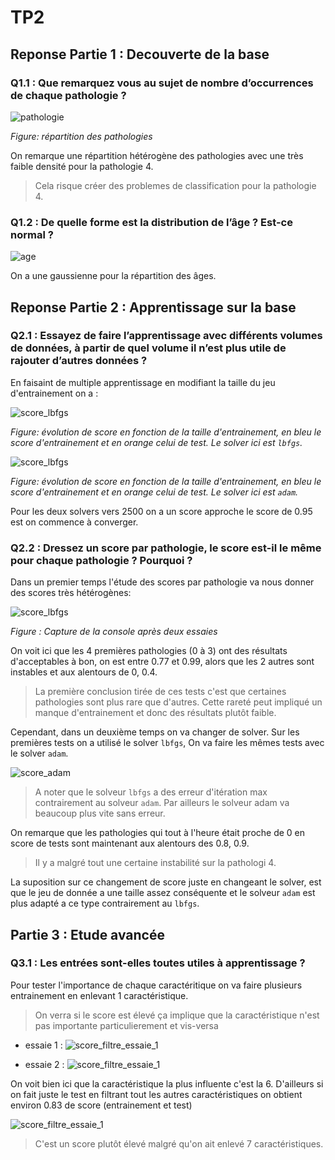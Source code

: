 # TP2

## __Reponse Partie 1__ : Decouverte de la base


### __Q1.1__ : Que remarquez vous au sujet de nombre d’occurrences de chaque pathologie ?


 ![pathologie](https://raw.githubusercontent.com/Harcameur/ia_ensam/main/src/tp2/ressources/répartition_pathologie.png)

_Figure: répartition des pathologies_

On remarque une répartition hétérogène des pathologies avec une très faible densité pour la pathologie 4.

> Cela risque créer des problemes de classification pour la pathologie 4. 

### __Q1.2__ : De quelle forme est la distribution de l’âge ? Est-ce normal ?

 ![age](https://raw.githubusercontent.com/Harcameur/ia_ensam/main/src/tp2/ressources/répartition_age.png)

 On a une gaussienne pour la répartition des âges.

## __Reponse Partie 2__ : Apprentissage sur la base 


### __Q2.1__ : Essayez de faire l’apprentissage avec différents volumes de données, à partir de quel volume il n’est plus utile de rajouter d’autres données ?

En faisaint de multiple apprentissage en modifiant la taille du jeu d'entrainement on a :

 ![score_lbfgs](https://raw.githubusercontent.com/Harcameur/ia_ensam/main/src/tp2/ressources/score_evolution_lbfgs.png)

_Figure: évolution de score en fonction de la taille d'entrainement, en bleu le score d'entrainement et en orange celui de test. Le solver ici est `lbfgs`._

 ![score_lbfgs](https://raw.githubusercontent.com/Harcameur/ia_ensam/main/src/tp2/ressources/score_evolution_adam.png)

_Figure: évolution de score en fonction de la taille d'entrainement, en bleu le score d'entrainement et en orange celui de test. Le solver ici est `adam`._

Pour les deux solvers vers 2500 on a un score approche le score de 0.95 est on commence à converger.

### __Q2.2__ : Dressez un score par pathologie, le score est-il le même pour chaque pathologie ? Pourquoi ?

Dans un premier temps l'étude des scores par pathologie va nous donner des scores très hétérogènes:

 ![score_lbfgs](https://raw.githubusercontent.com/Harcameur/ia_ensam/main/src/tp2/ressources/score_comparaison_pathologie_lbfgs.png)

 _Figure : Capture de la console après deux essaies_

 On voit ici que les 4 premières pathologies (0 à 3) ont des résultats d'acceptables à bon, on est entre 0.77 et 0.99, alors que les 2 autres sont instables et aux alentours de 0, 0.4.

 > La première conclusion tirée de ces tests c'est que certaines pathologies sont plus rare que d'autres. Cette rareté peut impliqué un manque d'entrainement et donc des résultats plutôt faible.

 Cependant, dans un deuxième temps on va changer de solver. Sur les premières tests on a utilisé le solver `lbfgs`, On va faire les mêmes tests avec le solver `adam`.

 ![score_adam](https://raw.githubusercontent.com/Harcameur/ia_ensam/main/src/tp2/ressources/score_comparaison_pathologie_adam.png)

> A noter que le solveur `lbfgs` a des erreur d'itération max contrairement au solveur `adam`.
Par ailleurs le solveur adam va beaucoup plus vite sans erreur.

On remarque que les pathologies qui tout à l'heure était proche de 0 en score de tests sont maintenant aux alentours des 0.8, 0.9.

> Il y a malgré tout une certaine instabilité sur la pathologi 4.

La suposition sur ce changement de score juste en changeant le solver, est que le jeu de donnée a une taille assez conséquente et le solveur `adam` est plus adapté a ce type contrairement au `lbfgs`.

## __Partie 3__ : Etude avancée

### __Q3.1__ : Les entrées sont-elles toutes utiles à apprentissage ?

Pour tester l'importance de chaque caractéritique on va faire plusieurs entrainement en enlevant 1 caractéristique.

>On verra si le score est élevé ça implique que la caractéristique n'est pas importante particulierement et vis-versa
 - essaie 1 :
 ![score_filtre_essaie_1](https://raw.githubusercontent.com/Harcameur/ia_ensam/main/src/tp2/ressources/score_sans_une_caracteristique_1er_essai.png)
 
 - essaie 2 :
 ![score_filtre_essaie_1](https://raw.githubusercontent.com/Harcameur/ia_ensam/main/src/tp2/ressources/score_sans_une_caracteristique_1er_essai.png)

 On voit bien ici que la caractéristique la plus influente c'est la 6. D'ailleurs si on fait juste le test en filtrant tout les autres caractéristiques on obtient environ 0.83 de score (entrainement et test)

 ![score_filtre_essaie_1](https://raw.githubusercontent.com/Harcameur/ia_ensam/main/src/tp2/ressources/score_avec_juste_la_caractéristique_6.png)
 
 >C'est un score plutôt élevé malgré qu'on ait enlevé 7 caractéristiques.